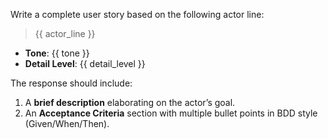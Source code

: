 Write a complete user story based on the following actor line:

> {{ actor_line }}

- **Tone**: {{ tone }}
- **Detail Level**: {{ detail_level }}

The response should include:
1. A **brief description** elaborating on the actor’s goal.
2. An **Acceptance Criteria** section with multiple bullet points in BDD style (Given/When/Then).